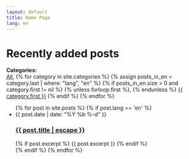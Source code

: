 ```yaml
---
layout: default
title: Home Page
lang: en
---
```


<h1 class="page-heading">Recently added posts</h1>

<div class="category-list-container">
  <strong>Categories:</strong>
  <div class="category-list">
    <a href="#" data-category="all" class="active">All</a>, {% for category in site.categories %}
      {% assign posts_in_en = category.last | where: "lang", "en" %}
      {% if posts_in_en.size > 0 and category.first != nil %}
        {% unless forloop.first %}, {% endunless %}
        <a href="#" data-category="{{ category.first | slugify }}">{{ category.first }}</a>
      {% endif %}
    {% endfor %}
  </div>
</div>

<ul class="post-list">
  {% for post in site.posts %}
    {% if post.lang == 'en' %}
      <li data-categories="{% for category in post.categories %}{{ category | slugify }} {% endfor %}">
        <span class="post-meta">{{ post.date | date: "%Y %b %-d" }}</span>
        <h3>
          <a class="post-link" href="{{ post.url | relative_url }}">
            {{ post.title | escape }}
          </a>
        </h3>
        {% if post.excerpt %}
          {{ post.excerpt }}
        {% endif %}
      </li>
    {% endif %}
  {% endfor %}
</ul>
